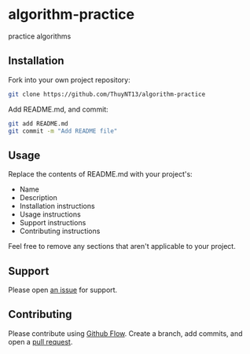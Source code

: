 # algorithm-practice

practice algorithms

## Installation

Fork into your own project repository: 

```bash
git clone https://github.com/ThuyNT13/algorithm-practice
```

Add README.md, and commit:

```bash
git add README.md
git commit -m "Add README file"
```

## Usage

Replace the contents of README.md with your project's:

- Name
- Description
- Installation instructions
- Usage instructions
- Support instructions
- Contributing instructions

Feel free to remove any sections that aren't applicable to your project.

## Support

Please open [an issue](https://github.com/ThuyNT13/algorithm-practice/issues) for support.

## Contributing

Please contribute using [Github Flow](https://guides.github.com/introduction/flow/). Create a branch, add commits, and open a [pull request](https://github.com/ThuyNT13/algorithm-practice/pulls).
